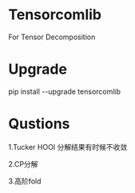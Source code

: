 # Tensorcomlib

For Tensor Decomposition

# Upgrade

pip install --upgrade tensorcomlib

# Qustions

1.Tucker HOOI 分解结果有时候不收敛

2.CP分解

3.高阶fold
